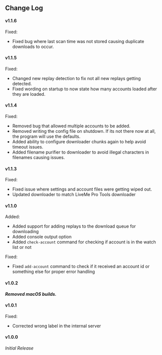 ## Change Log

#### v1.1.6
Fixed:
- Fixed bug where last scan time was not stored causing duplicate downloads to occur.

#### v1.1.5
Fixed:
- Changed new replay detection to fix not all new replays getting detected.
- Fixed wording on startup to now state how many accounts loaded after they are loaded.

#### v1.1.4
Fixed:
- Removed bug that allowed multiple accounts to be added.
- Removed writing the config file on shutdown.  If its not there now at all, the program will use the defaults.
- Added ability to configure downloader chunks again to help avoid timeout issues.
- Added filename purifier to downloader to avoid illegal characters in filenames causing issues.

#### v1.1.3
Fixed:
- Fixed issue where settings and account files were getting wiped out.
- Updated downloader to match LiveMe Pro Tools downloader

#### v1.1.0
Added:
- Added support for adding replays to the download queue for downloading
- Added console output option
- Added `check-account` command for checking if account is in the watch list or not

Fixed:
- Fixed `add-account` command to check if it received an account id or something else for proper error handling

#### v1.0.2
***Removed macOS builds.***

#### v1.0.1
Fixed:
- Corrected wrong label in the internal server

#### v1.0.0
*Initial Release*

